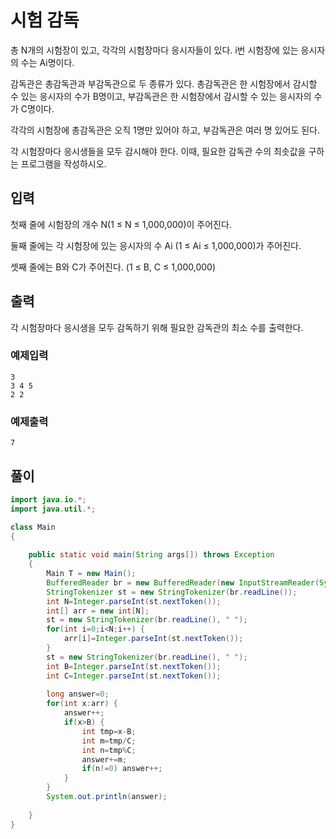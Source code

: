 # 시험 감독
총 N개의 시험장이 있고, 각각의 시험장마다 응시자들이 있다. i번 시험장에 있는 응시자의 수는 Ai명이다.

감독관은 총감독관과 부감독관으로 두 종류가 있다. 총감독관은 한 시험장에서 감시할 수 있는 응시자의 수가 B명이고, 부감독관은 한 시험장에서 감시할 수 있는 응시자의 수가 C명이다.

각각의 시험장에 총감독관은 오직 1명만 있어야 하고, 부감독관은 여러 명 있어도 된다.

각 시험장마다 응시생들을 모두 감시해야 한다. 이때, 필요한 감독관 수의 최솟값을 구하는 프로그램을 작성하시오.

## 입력
첫째 줄에 시험장의 개수 N(1 ≤ N ≤ 1,000,000)이 주어진다.

둘째 줄에는 각 시험장에 있는 응시자의 수 Ai (1 ≤ Ai ≤ 1,000,000)가 주어진다.

셋째 줄에는 B와 C가 주어진다. (1 ≤ B, C ≤ 1,000,000)

## 출력
각 시험장마다 응시생을 모두 감독하기 위해 필요한 감독관의 최소 수를 출력한다.

### 예제입력
```
3
3 4 5
2 2
```
### 예제출력
```
7
```

## 풀이
```java
import java.io.*;
import java.util.*;

class Main
{
    
	public static void main(String args[]) throws Exception
	{
		Main T = new Main();
		BufferedReader br = new BufferedReader(new InputStreamReader(System.in));
        StringTokenizer st = new StringTokenizer(br.readLine());
        int N=Integer.parseInt(st.nextToken());
        int[] arr = new int[N];
        st = new StringTokenizer(br.readLine(), " ");
        for(int i=0;i<N;i++) {
        	arr[i]=Integer.parseInt(st.nextToken());
        }
        st = new StringTokenizer(br.readLine(), " ");
        int B=Integer.parseInt(st.nextToken());
        int C=Integer.parseInt(st.nextToken());
        
        long answer=0;
        for(int x:arr) {
        	answer++;
        	if(x>B) {
        		int tmp=x-B;
        		int m=tmp/C;
        		int n=tmp%C;
        		answer+=m;
        		if(n!=0) answer++;
        	}
        }
        System.out.println(answer);
        
	}
}
```